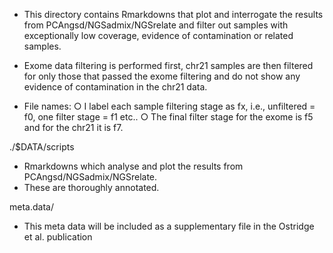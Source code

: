 - This directory contains Rmarkdowns that plot and interrogate the results from PCAngsd/NGSadmix/NGSrelate and filter out 
samples with exceptionally low coverage, evidence of contamination or related samples.
- Exome data filtering is performed first, chr21 samples are then filtered for only those that passed the exome filtering and 
do not show any evidence of contamination in the chr21 data.

- File names:
		○ I label each sample filtering stage as fx, i.e., unfiltered = f0, one filter stage = f1 etc.. 
		○ The final filter stage for the exome is f5 and for the chr21 it is f7.

./$DATA/scripts
- Rmarkdowns which analyse and plot the results from PCAngsd/NGSadmix/NGSrelate.
- These are thoroughly annotated.

meta.data/
- This meta data will be included as a supplementary file in the Ostridge et al. publication